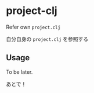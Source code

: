 # project-clj

Refer own `project.clj`

自分自身の `project.clj` を参照する


## Usage

To be later.

あとで！



